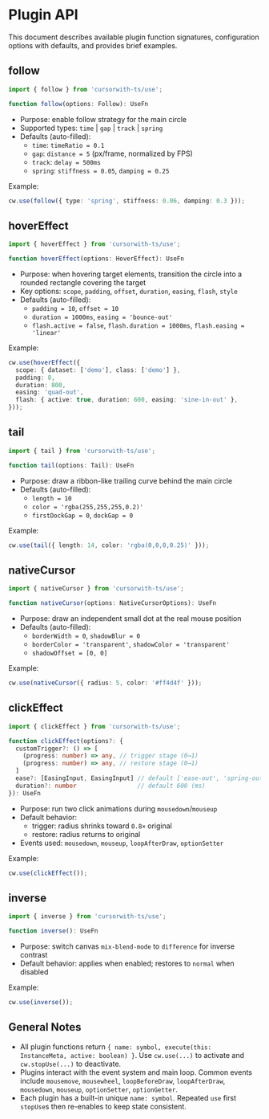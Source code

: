 # Plugin API

This document describes available plugin function signatures, configuration options with defaults, and provides brief examples.

## follow

```ts
import { follow } from 'cursorwith-ts/use';

function follow(options: Follow): UseFn
```

- Purpose: enable follow strategy for the main circle
- Supported types: `time` | `gap` | `track` | `spring`
- Defaults (auto-filled):
  - `time`: `timeRatio = 0.1`
  - `gap`: `distance = 5` (px/frame, normalized by FPS)
  - `track`: `delay = 500ms`
  - `spring`: `stiffness = 0.05`, `damping = 0.25`

Example:
```ts
cw.use(follow({ type: 'spring', stiffness: 0.06, damping: 0.3 }));
```

## hoverEffect

```ts
import { hoverEffect } from 'cursorwith-ts/use';

function hoverEffect(options: HoverEffect): UseFn
```

- Purpose: when hovering target elements, transition the circle into a rounded rectangle covering the target
- Key options: `scope`, `padding`, `offset`, `duration`, `easing`, `flash`, `style`
- Defaults (auto-filled):
  - `padding = 10`, `offset = 10`
  - `duration = 1000ms`, `easing = 'bounce-out'`
  - `flash.active = false`, `flash.duration = 1000ms`, `flash.easing = 'linear'`

Example:
```ts
cw.use(hoverEffect({
  scope: { dataset: ['demo'], class: ['demo'] },
  padding: 8,
  duration: 800,
  easing: 'quad-out',
  flash: { active: true, duration: 600, easing: 'sine-in-out' },
}));
```

## tail

```ts
import { tail } from 'cursorwith-ts/use';

function tail(options: Tail): UseFn
```

- Purpose: draw a ribbon-like trailing curve behind the main circle
- Defaults (auto-filled):
  - `length = 10`
  - `color = 'rgba(255,255,255,0.2)'`
  - `firstDockGap = 0`, `dockGap = 0`

Example:
```ts
cw.use(tail({ length: 14, color: 'rgba(0,0,0,0.25)' }));
```

## nativeCursor

```ts
import { nativeCursor } from 'cursorwith-ts/use';

function nativeCursor(options: NativeCursorOptions): UseFn
```

- Purpose: draw an independent small dot at the real mouse position
- Defaults (auto-filled):
  - `borderWidth = 0`, `shadowBlur = 0`
  - `borderColor = 'transparent'`, `shadowColor = 'transparent'`
  - `shadowOffset = [0, 0]`

Example:
```ts
cw.use(nativeCursor({ radius: 5, color: '#ff4d4f' }));
```

## clickEffect

```ts
import { clickEffect } from 'cursorwith-ts/use';

function clickEffect(options?: {
  customTrigger?: () => [
    (progress: number) => any, // trigger stage (0→1)
    (progress: number) => any, // restore stage (0→1)
  ]
  ease?: [EasingInput, EasingInput] // default ['ease-out', 'spring-out']
  duration?: number                 // default 600 (ms)
}): UseFn
```

- Purpose: run two click animations during `mousedown`/`mouseup`
- Default behavior:
  - trigger: radius shrinks toward `0.8×` original
  - restore: radius returns to original
- Events used: `mousedown`, `mouseup`, `loopAfterDraw`, `optionSetter`

Example:
```ts
cw.use(clickEffect());
```

## inverse

```ts
import { inverse } from 'cursorwith-ts/use';

function inverse(): UseFn
```

- Purpose: switch canvas `mix-blend-mode` to `difference` for inverse contrast
- Default behavior: applies when enabled; restores to `normal` when disabled

Example:
```ts
cw.use(inverse());
```

## General Notes

- All plugin functions return `{ name: symbol, execute(this: InstanceMeta, active: boolean) }`. Use `cw.use(...)` to activate and `cw.stopUse(...)` to deactivate.
- Plugins interact with the event system and main loop. Common events include `mousemove`, `mousewheel`, `loopBeforeDraw`, `loopAfterDraw`, `mousedown`, `mouseup`, `optionSetter`, `optionGetter`.
- Each plugin has a built-in unique `name: symbol`. Repeated `use` first `stopUse`s then re-enables to keep state consistent.